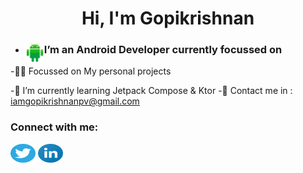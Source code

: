 <H1 align="center">Hi, I'm Gopikrishnan</H1>
<ul>
<li>
<img align="left" src="https://raw.githubusercontent.com/goputtanz/goputtanz/main/images/android.svg" alt="icon" width="30px"/>
<H3>I’m an Android Developer currently focussed on</H3>
</li>
</ul>
-👨‍💻 Focussed on My personal projects

-🌱 I’m currently learning Jetpack Compose & Ktor
-🤙 Contact me in : iamgopikrishnanpv@gmail.com
<h3 align="left">Connect with me:</h3>
<p align="left">
<a href="https://twitter.com/Gopikrishnnpv" target="blank"><img align="center" src="https://raw.githubusercontent.com/goputtanz/goputtanz/main/images/twitter.svg" alt="gopi" height="30" width="40" /></a>
<a href="[https://linkedin.com/in/https://www.linkedin.com/in/noyaljose](https://www.linkedin.com/in/gopi-krishnan)" target="blank"><img align="center" src="https://raw.githubusercontent.com/goputtanz/goputtanz/main/images/linkedin.svg" alt="https://www.linkedin.com/in/gopi-krishnan" height="30" width="40" /></a>
</p>
